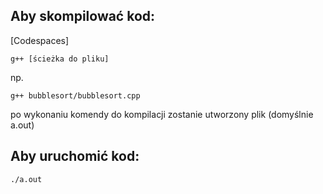 ## Aby skompilować kod:

[Codespaces]

```
g++ [ścieżka do pliku]
```

np.

```
g++ bubblesort/bubblesort.cpp
```

po wykonaniu komendy do kompilacji zostanie utworzony plik (domyślnie a.out)

## Aby uruchomić kod:

```
./a.out
```
